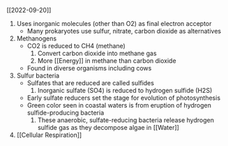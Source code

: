 [[2022-09-20]]

1. Uses inorganic molecules (other than O2) as final electron acceptor
	- Many prokaryotes use sulfur, nitrate, carbon dioxide as alternatives
2. Methanogens
	- CO2 is reduced to CH4 (methane)
		1. Convert carbon dioxide into methane gas
		2. More [[Energy]] in methane than carbon dioxide
	- Found in diverse organisms including cows
3. Sulfur bacteria
	- Sulfates that are reduced are called sulfides
		1. Inorganic sulfate (SO4) is reduced to hydrogen sulfide (H2S)
	- Early sulfate reducers set the stage for evolution of photosynthesis
	- Green color seen in coastal waters is from eruption of hydrogen sulfide-producing bacteria
		1. These anaerobic, sulfate-reducing bacteria release hydrogen sulfide gas as they decompose algae in [[Water]]
4. [[Cellular Respiration]]
